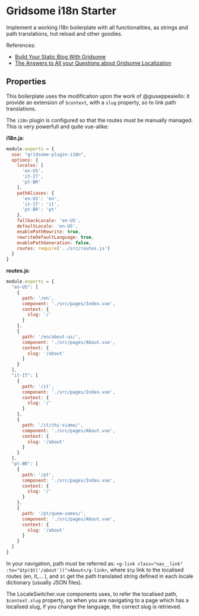 # Gridsome i18n Starter

Implement a working i18n boilerplate with all functionalities, as strings and path translations, hot reload and other goodies.

References:

- [Build Your Static Blog With Gridsome](https://mannes.tech/gridsome-tutorial/)
- [The Answers to All your Questions about Gridsome Localization](https://phrase.com/blog/posts/gridsome-localization/)


## Properties

This boilerplate uses the modification upon the work of @giuseppeaiello: it provide an extension of `$context`, with a `slug` property, so to link path translations.

The `i18n` plugin is configured so that the routes must be manually managed. This is very powerfull and quite vue-alike:

**i18n.js**:
```js
module.exports = {
  use: "gridsome-plugin-i18n",
  options: {
    locales: [
      'en-US',
      'it-IT',
      'pt-BR'
    ],
    pathAliases: {
      'en-US': 'en',
      'it-IT': 'it',
      'pt-BR': 'pt'
    },
    fallbackLocale: 'en-US',
    defaultLocale: 'en-US',
    enablePathRewrite: true,
    rewriteDefaultLanguage: true,
    enablePathGeneration: false,
    routes: require('../src/routes.js')
  }
}
```

**routes.js**:
```js
module.exports = {
  "en-US": [
    {
      path: '/en',
      component: './src/pages/Index.vue',
      context: {
        slug: '/'
      }
    },
    {
      path: '/en/about-us/',
      component: './src/pages/About.vue',
      context: {
        slug: '/about'
      }
    }
  ],
  "it-IT": [
    {
      path: '/it',
      component: './src/pages/Index.vue',
      context: {
        slug: '/'
      }
    },
    {
      path: '/it/chi-siamo/',
      component: './src/pages/About.vue',
      context: {
        slug: '/about'
      }
    }
  ],
  "pt-BR": [
    {
      path: '/pt',
      component: './src/pages/Index.vue',
      context: {
        slug: '/'
      }
    },
    {
      path: '/pt/quem-somos/',
      component: './src/pages/About.vue',
      context: {
        slug: '/about'
      }
    }
  ]
}
```

In your navigation, path must be referred as: `<g-link class="nav__link" :to="$tp($t('/about'))">About</g-link>`, where `$tp` link to the localised routes (en, it,... ), and `$t` get the path translated string defined in each locale dictionary (usually JSON files).

The LocaleSwitcher.vue components uses, to refer the localised path, `$context.slug` property, so when you are navigating to a page which has a localised slug, if you change the language, the correct slug is retrieved.